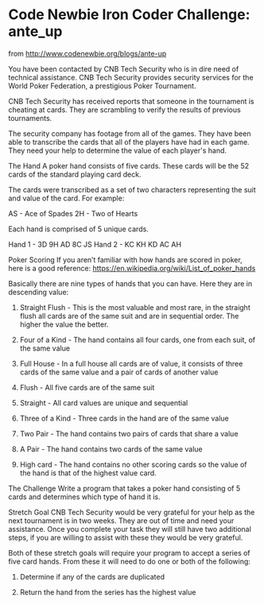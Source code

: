 # Code Newbie Iron Coder Challenge: ante_up 
from http://www.codenewbie.org/blogs/ante-up

You have been contacted by CNB Tech Security who is in dire need of technical assistance. CNB Tech Security provides security services for the World Poker Federation, a prestigious Poker Tournament.

CNB Tech Security has received reports that someone in the tournament is cheating at cards. They are scrambling to verify the results of previous tournaments.

The security company has footage from all of the games. They have been able to transcribe the cards that all of the players have had in each game. They need your help to determine the value of each player's hand.

The Hand
A poker hand consists of five cards. These cards will be the 52 cards of the standard playing card deck.

The cards were transcribed as a set of two characters representing the suit and value of the card. For example:

AS - Ace of Spades
2H - Two of Hearts

Each hand is comprised of 5 unique cards.

Hand 1 - 3D 9H AD 8C JS
Hand 2 - KC KH KD AC AH

Poker Scoring
If you aren’t familiar with how hands are scored in poker, here is a good reference: https://en.wikipedia.org/wiki/List_of_poker_hands

Basically there are nine types of hands that you can have. Here they are in descending value:

1. Straight Flush - This is the most valuable and most rare, in the straight flush all cards are of the same suit and are in sequential order. The higher the value the better.

2. Four of a Kind - The hand contains all four cards, one from each suit, of the same value

3. Full House - In a full house all cards are of value, it consists of three cards of the same value and a pair of cards of another value

4. Flush - All five cards are of the same suit

5. Straight - All card values are unique and sequential

6. Three of a Kind - Three cards in the hand are of the same value

7. Two Pair - The hand contains two pairs of cards that share a value

8. A Pair - The hand contains two cards of the same value

9. High card - The hand contains no other scoring cards so the value of the hand is that of the highest value card.

The Challenge
Write a program that takes a poker hand consisting of 5 cards and determines which type of hand it is.

Stretch Goal
CNB Tech Security would be very grateful for your help as the next tournament is in two weeks. They are out of time and need your assistance. Once you complete your task they will still have two additional steps, if you are willing to assist with these they would be very grateful.

Both of these stretch goals will require your program to accept a series of five card hands. From these it will need to do one or both of the following:

1. Determine if any of the cards are duplicated

2. Return the hand from the series has the highest value
